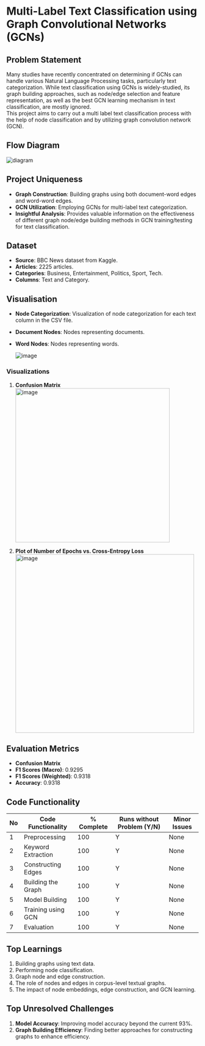 # Multi-Label Text Classification using Graph Convolutional Networks (GCNs)

## Problem Statement
Many studies have recently concentrated on determining if GCNs can handle various Natural Language Processing tasks, particularly text categorization. While text classification using GCNs is widely-studied, its graph building approaches, such as node/edge selection and feature
representation, as well as the best GCN learning mechanism in text classification, are mostly ignored. <br> This project aims to carry out a multi label text classification process with the help of node classification and by utilizing graph convolution network (GCN).

## Flow Diagram
![diagram](https://user-images.githubusercontent.com/65306299/170878432-19d6e50c-ea1c-4416-9049-71d287a1a2ca.png)


## Project Uniqueness

- **Graph Construction**: Building graphs using both document-word edges and word-word edges.
- **GCN Utilization**: Employing GCNs for multi-label text categorization.
- **Insightful Analysis**: Provides valuable information on the effectiveness of different graph node/edge building methods in GCN training/testing for text classification.

## Dataset

- **Source**: BBC News dataset from Kaggle.
- **Articles**: 2225 articles.
- **Categories**: Business, Entertainment, Politics, Sport, Tech.
- **Columns**: Text and Category.

## Visualisation

- **Node Categorization**: Visualization of node categorization for each text column in the CSV file.
- **Document Nodes**: Nodes representing documents.
- **Word Nodes**: Nodes representing words.

  ![image](https://github.com/user-attachments/assets/e67a87eb-9768-42bd-9824-eed9975e0471)


### Visualizations

1. **Confusion Matrix**  
   <img width="404" alt="image" src="https://github.com/user-attachments/assets/417059cc-d686-45d6-8e85-de9d482b5e94">


3. **Plot of Number of Epochs vs. Cross-Entropy Loss**  
   <img width="468" alt="image" src="https://github.com/user-attachments/assets/7565cf74-8374-4973-bee5-5600dcd54904">


## Evaluation Metrics

- **Confusion Matrix**
- **F1 Scores (Macro)**: 0.9295
- **F1 Scores (Weighted)**: 0.9318
- **Accuracy**: 0.9318

## Code Functionality

| No | Code Functionality | % Complete | Runs without Problem (Y/N) | Minor Issues |
|----|---------------------|------------|----------------------------|--------------|
| 1  | Preprocessing       | 100        | Y                          | None         |
| 2  | Keyword Extraction  | 100        | Y                          | None         |
| 3  | Constructing Edges  | 100        | Y                          | None         |
| 4  | Building the Graph  | 100        | Y                          | None         |
| 5  | Model Building      | 100        | Y                          | None         |
| 6  | Training using GCN  | 100        | Y                          | None         |
| 7  | Evaluation          | 100        | Y                          | None         |

## Top Learnings

1. Building graphs using text data.
2. Performing node classification.
3. Graph node and edge construction.
4. The role of nodes and edges in corpus-level textual graphs.
5. The impact of node embeddings, edge construction, and GCN learning.

## Top Unresolved Challenges

1. **Model Accuracy**: Improving model accuracy beyond the current 93%.
2. **Graph Building Efficiency**: Finding better approaches for constructing graphs to enhance efficiency.
